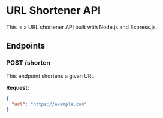 # URL Shortener API

This is a URL shortener API built with Node.js and Express.js.

## Endpoints

### POST /shorten

This endpoint shortens a given URL.

**Request:**

```json
{
  "url": "https://example.com"
}
```

